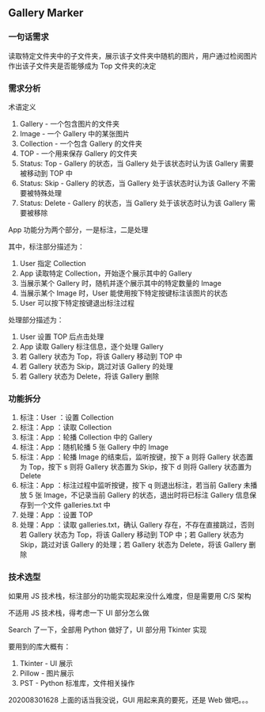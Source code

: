## Gallery Marker

### 一句话需求

读取特定文件夹中的子文件夹，展示该子文件夹中随机的图片，用户通过检阅图片作出该子文件夹是否能够成为 Top 文件夹的决定

### 需求分析

术语定义

1. Gallery         - 一个包含图片的文件夹
2. Image           - 一个 Gallery 中的某张图片
3. Collection      - 一个包含 Gallery 的文件夹
4. TOP             - 一个用来保存 Gallery 的文件夹
5. Status: Top     - Gallery 的状态，当 Gallery 处于该状态时认为该 Gallery 需要被移动到 TOP 中
6. Status: Skip    - Gallery 的状态，当 Gallery 处于该状态时认为该 Gallery 不需要被特殊处理
7. Status: Delete  - Gallery 的状态，当 Gallery 处于该状态时认为该 Gallery 需要被移除

App 功能分为两个部分，一是标注，二是处理

其中，标注部分描述为：

1. User 指定 Collection
1. App 读取特定 Collection，开始逐个展示其中的 Gallery
2. 当展示某个 Gallery 时，随机并逐个展示其中的特定数量的 Image
3. 当展示某个 Image 时，User 能使用按下特定按键标注该图片的状态
4. User 可以按下特定按键退出标注过程

处理部分描述为：

1. User 设置 TOP 后点击处理
2. App 读取 Gallery 标注信息，逐个处理 Gallery
3. 若 Gallery 状态为 Top，将该 Gallery 移动到 TOP 中
4. 若 Gallery 状态为 Skip，跳过对该 Gallery 的处理
5. 若 Gallery 状态为 Delete，将该 Gallery 删除

### 功能拆分

1. 标注：User ：设置 Collection
2. 标注：App  ：读取 Collection
3. 标注：App  ：轮播 Collection 中的 Gallery
4. 标注：App  ：随机轮播 5 张 Gallery 中的 Image
5. 标注：App  ：轮播 Image 的结束后，监听按键，按下 a 则将 Gallery 状态置为 Top，按下 s 则将 Gallery 状态置为 Skip，按下 d 则将 Gallery 状态置为 Delete
6. 标注：App  ：标注过程中监听按键，按下 q 则退出标注，若当前 Gallery 未播放 5 张 Image，不记录当前 Gallery 的状态，退出时将已标注 Gallery 信息保存到一个文件 galleries.txt 中
7. 处理：App  ：设置 TOP
8. 处理：App  ：读取 galleries.txt，确认 Gallery 存在，不存在直接跳过，否则若 Gallery 状态为 Top，将该 Gallery 移动到 TOP 中；若 Gallery 状态为 Skip，跳过对该 Gallery 的处理；若 Gallery 状态为 Delete，将该 Gallery 删除

### 技术选型

如果用 JS 技术栈，标注部分的功能实现起来没什么难度，但是需要用 C/S 架构

不适用 JS 技术栈，得考虑一下 UI 部分怎么做

Search 了一下，全部用 Python 做好了，UI 部分用 Tkinter 实现

要用到的库大概有：

1. Tkinter  - UI 展示
2. Pillow   - 图片展示
3. PST      - Python 标准库，文件相关操作

202008301628
上面的话当我没说，GUI 用起来真的要死，还是 Web 做吧。。。

